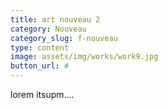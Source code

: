 ```yaml
---
title: art nouveau 2
category: Nouveau
category_slug: f-nouveau
type: content
image: assets/img/works/work9.jpg
button_url: #
---
```


lorem itsupm....